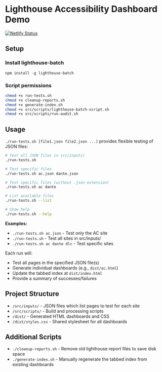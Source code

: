 # Lighthouse Accessibility Dashboard Demo

[![Netlify Status](https://api.netlify.com/api/v1/badges/260580f8-e801-48d5-a6e7-13b46ae89211/deploy-status)](https://app.netlify.com/sites/em-accessibility-dash/deploys)

## Setup

### Install lighthouse-batch

`npm install -g lighthouse-batch`

### Script permissions

```bash
chmod +x run-tests.sh
chmod +x cleanup-reports.sh
chmod +x generate-index.sh
chmod +x src/scripts/lighthouse-batch-script.sh 
chmod +x src/scripts/run-audit.sh
```

## Usage

`./run-tests.sh [file1.json file2.json ...]` provides flexible testing of JSON files:

```bash
# Test all JSON files in src/inputs/
./run-tests.sh

# Test specific files
./run-tests.sh ac.json dante.json

# Test specific files (without .json extension)
./run-tests.sh ac dante

# List available files
./run-tests.sh --list

# Show help
./run-tests.sh --help
```

**Examples:**
- `./run-tests.sh ac.json` - Test only the AC site
- `./run-tests.sh` - Test all sites in src/inputs/
- `./run-tests.sh ac dante dlc` - Test specific sites

Each run will:
- Test all pages in the specified JSON file(s)
- Generate individual dashboards (e.g., `dist/ac.html`)
- Update the tabbed index at `dist/index.html`
- Provide a summary of successes/failures

## Project Structure

- `/src/inputs/` - JSON files which list pages to test for each site
- `/src/scripts/` - Build and processing scripts  
- `/dist/` - Generated HTML dashboards and CSS
- `/dist/styles.css` - Shared stylesheet for all dashboards

## Additional Scripts

- `./cleanup-reports.sh` - Remove old lighthouse report files to save disk space
- `./generate-index.sh` - Manually regenerate the tabbed index from existing dashboards